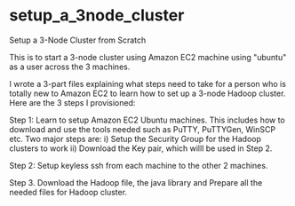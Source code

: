 # setup_a_3node_cluster
Setup a 3-Node Cluster from Scratch

This is to start a 3-node cluster using Amazon EC2 machine using "ubuntu" as a user across the 3 machines.

I wrote a 3-part files explaining what steps need to take for a person who is totally new to Amazon EC2 to learn how to set up a 3-node Hadoop cluster. Here are the 3 steps I provisioned:

Step 1: Learn to setup Amazon EC2 Ubuntu machines. This includes how to download and use the tools needed such as PuTTY, PuTTYGen, WinSCP etc. Two major steps are:
	i)  Setup the Security Group for the Hadoop clusters to work
	ii) Download the Key pair, which willl be used in Step 2.

Step 2: Setup keyless ssh from each machine to the other 2 machines.

Step 3. Download the Hadoop file, the java library and Prepare all the needed files for Hadoop cluster.

